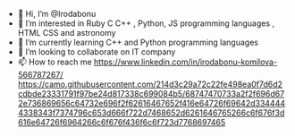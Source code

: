 - 👋 Hi, I’m @Irodabonu
- 👀 I’m interested in Ruby C C++ , Python, JS programming languages , HTML CSS and astronomy
- 🌱 I’m currently learning C++ and Python programming languages
- 💞️ I’m looking to collaborate on IT company
- 📫 How to reach me https://www.linkedin.com/in/irodabonu-komilova-566787267/
https://camo.githubusercontent.com/214d3c29a72c22fe498ea0f7d6d2cdbde23331791f97be24d817338c699084b5/68747470733a2f2f696d672e736869656c64732e696f2f62616467652f416e64726f69642d3344444338343f7374796c653d666f722d7468652d6261646765266c6f676f3d616e64726f6964266c6f676f436f6c6f723d7768697465


